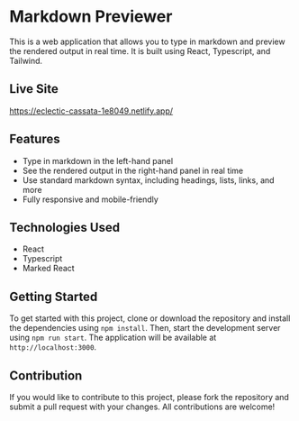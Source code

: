 # Markdown Previewer

This is a web application that allows you to type in markdown and preview the rendered output in real time. It is built using React, Typescript, and Tailwind.

## Live Site

https://eclectic-cassata-1e8049.netlify.app/

## Features

- Type in markdown in the left-hand panel
- See the rendered output in the right-hand panel in real time
- Use standard markdown syntax, including headings, lists, links, and more
- Fully responsive and mobile-friendly

## Technologies Used

- React
- Typescript
- Marked React

## Getting Started

To get started with this project, clone or download the repository and install the dependencies using `npm install`. Then, start the development server using `npm run start`. The application will be available at `http://localhost:3000`.

## Contribution

If you would like to contribute to this project, please fork the repository and submit a pull request with your changes. All contributions are welcome!
